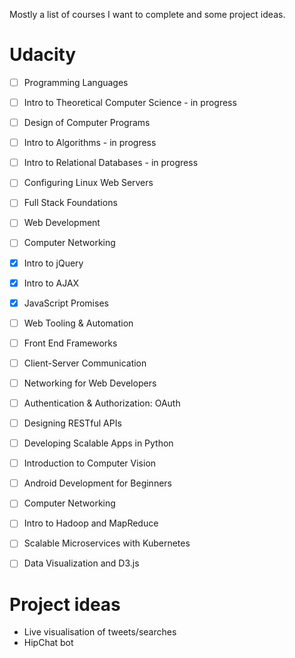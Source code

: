 Mostly a list of courses I want to complete and some project ideas.

# Udacity

- [ ] Programming Languages
- [ ] Intro to Theoretical Computer Science - in progress
- [ ] Design of Computer Programs
- [ ] Intro to Algorithms - in progress
- [ ] Intro to Relational Databases - in progress
- [ ] Configuring Linux Web Servers
- [ ] Full Stack Foundations
- [ ] Web Development
- [ ] Computer Networking
- [x] Intro to jQuery
- [x] Intro to AJAX
- [x] JavaScript Promises
- [ ] Web Tooling & Automation
- [ ] Front End Frameworks
- [ ] Client-Server Communication
- [ ] Networking for Web Developers
- [ ] Authentication & Authorization: OAuth 
- [ ] Designing RESTful APIs 
- [ ] Developing Scalable Apps in Python
- [ ] Introduction to Computer Vision
- [ ] Android Development for Beginners
- [ ] Computer Networking
- [ ] Intro to Hadoop and MapReduce
- [ ] Scalable Microservices with Kubernetes
- [ ] Data Visualization and D3.js


# Project ideas

- Live visualisation of tweets/searches
- HipChat bot
